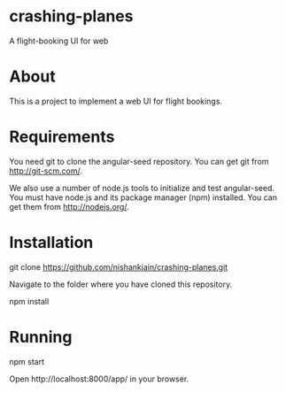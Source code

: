# crashing-planes
A flight-booking UI for web

# About

This is a project to implement a web UI for flight bookings.

# Requirements

You need git to clone the angular-seed repository. You can get git from http://git-scm.com/.

We also use a number of node.js tools to initialize and test angular-seed. You must have node.js and its package manager (npm) installed. You can get them from http://nodejs.org/.

# Installation

git clone https://github.com/nishankjain/crashing-planes.git

Navigate to the folder where you have cloned this repository.

npm install

# Running

npm start

Open http://localhost:8000/app/ in your browser.
